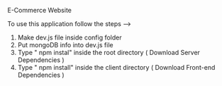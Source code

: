 E-Commerce Website                                                                                                 
                                                                                                                                                                       
To use this application follow the steps -->                                                                                                                                                                                                                                                                                                                                      
1. Make dev.js file inside config folder                                                             
2. Put mongoDB info into dev.js file                              
3. Type  " npm instal" inside the root directory  ( Download Server Dependencies ) 
4. Type " npm install" inside the client directory ( Download Front-end Dependencies ) 
                                                     
                     

                  
  



      
   
             
                             
                  
                         
